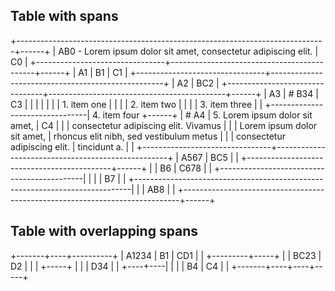 ## Table with spans

+-----------------------------------------------------------------------------+------+
| AB0 - Lorem ipsum dolor sit amet, consectetur adipiscing elit.              | C0   |
+--------------------------------+--------------------------------------------+------+
| A1                             | B1                                         | C1   |
+--------------------------------+---------------------------------------------------+
| A2                             | BC2                                               |
+--------------------------------+--------------------------------------------+------+
| A3                             | # B34                                      | C3   |
|                                |                                            |      |
|                                | 1. item one                                |      |
|                                | 2. item two                                |      |
|                                | 3. item three                              |      |
+--------------------------------| 4. item four                               +------+
| # A4                           | 5. Lorem ipsum dolor sit amet,             | C4   |
|                                |    consectetur adipiscing elit. Vivamus    |      |
| Lorem ipsum dolor sit amet,    |    rhoncus elit nibh, sed vestibulum metus |      |
| consectetur adipiscing elit.   |    tincidunt a.                            |      |
+--------------------------------+---------------------------------------------------+
| A567                           | BC5                                               |
|                                +--------------------------------------------+------+
|                                | B6                                         | C678 |
|                                +--------------------------------------------|      |
|                                | B7                                         |      |
+-----------------------------------------------------------------------------|      |
| AB8                                                                         |      |
+-----------------------------------------------------------------------------+------+

## Table with overlapping spans

+-------+----+----------+
| A1234 | B1 | CD1      |
|       +---------+-----+
|       | BC23    | D2  |
|       |         +-----+
|       |         | D34 |
|       +----+----|     |
|       | B4 | C4 |     |
+-------+----+----+-----+
